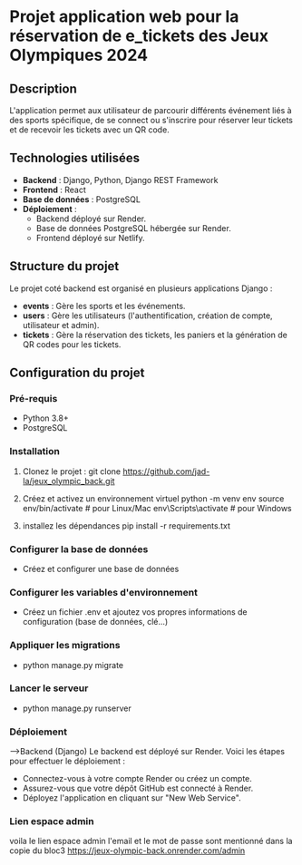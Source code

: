 # Projet application web pour la réservation de e_tickets des Jeux Olympiques 2024 

## Description
L'application permet aux utilisateur de parcourir différents événement liés à des sports spécifique, de se connect ou s'inscrire pour réserver leur tickets et de recevoir les tickets avec un QR code.

## Technologies utilisées
- **Backend** : Django, Python, Django REST Framework 
- **Frontend** : React 
- **Base de données** : PostgreSQL
- **Déploiement** :
  - Backend déployé sur Render.
  - Base de données PostgreSQL hébergée sur Render.
  - Frontend déployé sur Netlify.


## Structure du projet
Le projet coté backend est organisé en plusieurs applications Django :

- **events** : Gère les sports et les événements.
- **users** : Gère les utilisateurs (l'authentification, création de compte, utilisateur et admin).
- **tickets** : Gère la réservation des tickets, les paniers et la génération de QR codes pour les tickets.


## Configuration du projet
### Pré-requis
- Python 3.8+
- PostgreSQL

### Installation
1. Clonez le projet :
   git clone https://github.com/jad-la/jeux_olympic_back.git

2. Créez et activez un environnement virtuel 
python -m venv env
source env/bin/activate  # pour Linux/Mac
env\Scripts\activate      # pour Windows

3. installez les dépendances
pip install -r requirements.txt

### Configurer la base de données
- Créez et configurer une base de données

### Configurer les variables d'environnement
- Créez un fichier .env et ajoutez vos propres informations de configuration (base de données, clé...)

### Appliquer les migrations
- python manage.py migrate

### Lancer le serveur
- python manage.py runserver

### Déploiement
-->Backend (Django)
Le backend est déployé sur Render. Voici les étapes pour effectuer le déploiement :

- Connectez-vous à votre compte Render ou créez un compte.
- Assurez-vous que votre dépôt GitHub est connecté à Render.
- Déployez l'application en cliquant sur "New Web Service".


### Lien espace admin 
voila le lien espace admin l'email et le mot de passe sont mentionné dans la copie du bloc3
https://jeux-olympic-back.onrender.com/admin